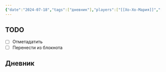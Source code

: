 ```yaml
---
{"date":"2024-07-18","tags":["дневник"],"players":["[[Хо-Хо-Мария]]","[[Амбжотолинокок]]"],"campaign":"GG Dungeon","world-date":null,"world-time-start":null,"dg-publish":true,"previous-session":"[[27 июня 2024]]","next-session":"[[25 июля 2024]]","permalink":"/18-iyulya-2024/","dgPassFrontmatter":true}
---
```



## TODO
- [ ] Отметадатить
- [ ] Перенести из блокнота

## Дневник
